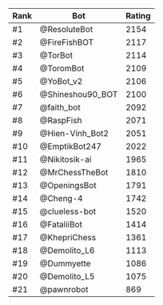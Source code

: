 Rank|Bot|Rating
---|---|---
#1|@ResoluteBot|2154
#2|@FireFishBOT|2117
#3|@TorBot|2114
#4|@ToromBot|2109
#5|@YoBot_v2|2106
#6|@Shineshou90_BOT|2100
#7|@faith_bot|2092
#8|@RaspFish|2071
#9|@Hien-Vinh_Bot2|2051
#10|@EmptikBot247|2022
#11|@Nikitosik-ai|1965
#12|@MrChessTheBot|1810
#13|@OpeningsBot|1791
#14|@Cheng-4|1742
#15|@clueless-bot|1520
#16|@FataliiBot|1414
#17|@KhepriChess|1361
#18|@Demolito_L6|1113
#19|@Dummyette|1086
#20|@Demolito_L5|1075
#21|@pawnrobot|869
